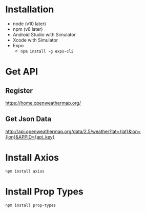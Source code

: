 # Installation 

* node (v10 later)
* npm (v6 later)
* Android Studio with Simulator
* Xcode with Simulator
* Expo
  * `npm install -g expo-cli`
  
# Get API 

## Register
https://home.openweathermap.org/

## Get Json Data

http://api.openweathermap.org/data/2.5/weather?lat={lat}&lon={lon}&APPID={api_key}

# Install Axios

`npm install axios`

# Install Prop Types

`npm install prop-types`